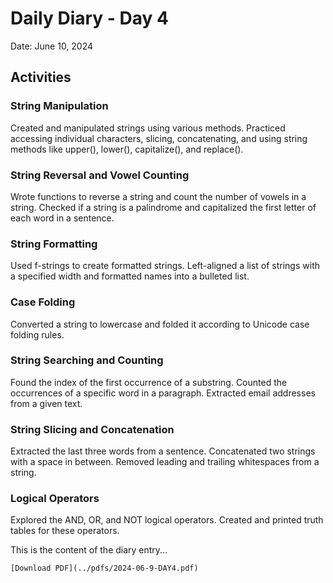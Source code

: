# Daily Diary - Day 4
Date: June 10, 2024

## Activities

### String Manipulation

Created and manipulated strings using various methods.
Practiced accessing individual characters, slicing, concatenating, and using string methods like upper(), lower(), capitalize(), and replace().

### String Reversal and Vowel Counting

Wrote functions to reverse a string and count the number of vowels in a string.
Checked if a string is a palindrome and capitalized the first letter of each word in a sentence.

### String Formatting

Used f-strings to create formatted strings.
Left-aligned a list of strings with a specified width and formatted names into a bulleted list.

### Case Folding

Converted a string to lowercase and folded it according to Unicode case folding rules.

### String Searching and Counting

Found the index of the first occurrence of a substring.
Counted the occurrences of a specific word in a paragraph.
Extracted email addresses from a given text.

### String Slicing and Concatenation

Extracted the last three words from a sentence.
Concatenated two strings with a space in between.
Removed leading and trailing whitespaces from a string.

### Logical Operators

Explored the AND, OR, and NOT logical operators.
Created and printed truth tables for these operators.

This is the content of the diary entry...  

`[Download PDF](../pdfs/2024-06-9-DAY4.pdf)`
